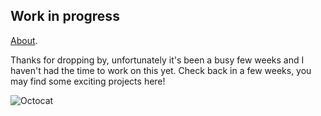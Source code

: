 ## Work in progress


[About](/about.md).

Thanks for dropping by, unfortunately it's been a busy few weeks and I haven't had the time to work on this yet. Check back in a few weeks, you may find some exciting projects here!

![Octocat](https://github.githubassets.com/images/icons/emoji/octocat.png)
